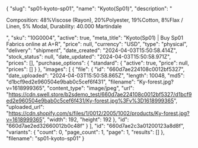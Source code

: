 {
  "slug": "sp01-kyoto-sp01",
  "name": "Kyoto(Sp01)",
  "description": "<p>Composition: 48%Viscose (Rayon), 20%Polyester, 19%Cotton, 8%Flax / Linen, 5% Modal, Durability: 40.000 Martindale </p>",
  "sku": "10G0004",
  "active": true,
  "meta_title": "Kyoto(Sp01) | Buy Sp01 Fabrics online at A+R",
  "price": null,
  "currency": "USD",
  "type": "physical",
  "delivery": "shipment",
  "date_created": "2024-04-03T15:50:58.414Z",
  "stock_status": null,
  "date_updated": "2024-04-03T15:50:58.971Z",
  "prices": [],
  "purchase_options": {
    "standard": {
      "active": true,
      "price": null,
      "prices": []
    }
  },
  "images": [
    {
      "file": {
        "id": "660d7ae224108c0012bf5327",
        "date_uploaded": "2024-04-03T15:50:58.865Z",
        "length": 10048,
        "md5": "d1bcf9ed2e960504e9bab0c5cef6f431",
        "filename": "Ky-forest.jpg?v=1618999365",
        "content_type": "image/jpeg",
        "url": "https://cdn.swell.store/b2sdemo_test/660d7ae224108c0012bf5327/d1bcf9ed2e960504e9bab0c5cef6f431/Ky-forest.jpg%3Fv%3D1618999365",
        "uploaded_url": "https://cdn.shopify.com/s/files/1/0012/2005/1002/products/Ky-forest.jpg?v=1618999365",
        "width": 192,
        "height": 192
      },
      "id": "660d7ae2ed32660012b0c48f"
    }
  ],
  "id": "660d7ae2c3a01200123a8d8f",
  "variants": {
    "count": 0,
    "page_count": 1,
    "page": 1,
    "results": []
  },
  "filename": "sp01-kyoto-sp01"
}